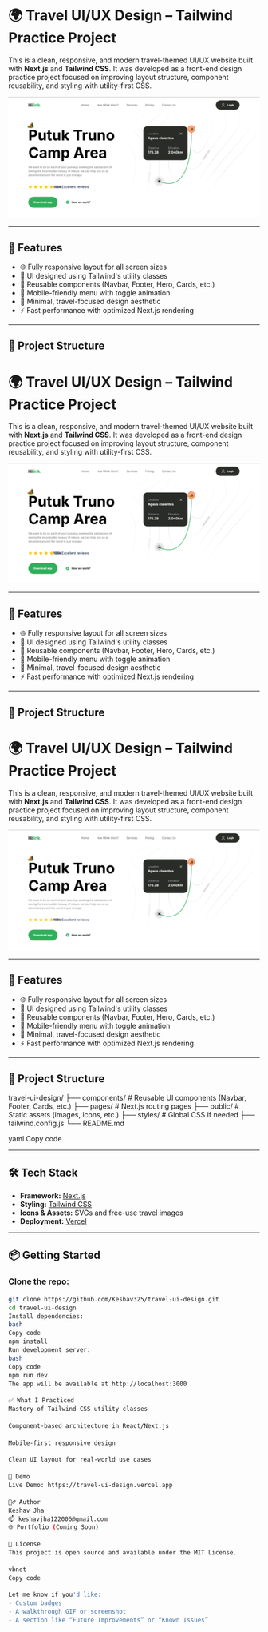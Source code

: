 # 🌍 Travel UI/UX Design – Tailwind Practice Project

This is a clean, responsive, and modern travel-themed UI/UX website built with **Next.js** and **Tailwind CSS**. It was developed as a front-end design practice project focused on improving layout structure, component reusability, and styling with utility-first CSS.

![Screenshot](./public/preview.png) <!-- Replace with actual screenshot path -->

---

## 🚀 Features

- 🌐 Fully responsive layout for all screen sizes
- 🎨 UI designed using Tailwind's utility classes
- 🔁 Reusable components (Navbar, Footer, Hero, Cards, etc.)
- 📱 Mobile-friendly menu with toggle animation
- 🎯 Minimal, travel-focused design aesthetic
- ⚡ Fast performance with optimized Next.js rendering

---

## 📂 Project Structure

# 🌍 Travel UI/UX Design – Tailwind Practice Project

This is a clean, responsive, and modern travel-themed UI/UX website built with **Next.js** and **Tailwind CSS**. It was developed as a front-end design practice project focused on improving layout structure, component reusability, and styling with utility-first CSS.

![Screenshot](./public/preview.png) <!-- Replace with actual screenshot path -->

---

## 🚀 Features

- 🌐 Fully responsive layout for all screen sizes
- 🎨 UI designed using Tailwind's utility classes
- 🔁 Reusable components (Navbar, Footer, Hero, Cards, etc.)
- 📱 Mobile-friendly menu with toggle animation
- 🎯 Minimal, travel-focused design aesthetic
- ⚡ Fast performance with optimized Next.js rendering

---

## 📂 Project Structure

# 🌍 Travel UI/UX Design – Tailwind Practice Project

This is a clean, responsive, and modern travel-themed UI/UX website built with **Next.js** and **Tailwind CSS**. It was developed as a front-end design practice project focused on improving layout structure, component reusability, and styling with utility-first CSS.

![Screenshot](./public/preview.png) <!-- Replace with actual screenshot path -->

---

## 🚀 Features

- 🌐 Fully responsive layout for all screen sizes
- 🎨 UI designed using Tailwind's utility classes
- 🔁 Reusable components (Navbar, Footer, Hero, Cards, etc.)
- 📱 Mobile-friendly menu with toggle animation
- 🎯 Minimal, travel-focused design aesthetic
- ⚡ Fast performance with optimized Next.js rendering

---

## 📂 Project Structure

travel-ui-design/
├── components/ # Reusable UI components (Navbar, Footer, Cards, etc.)
├── pages/ # Next.js routing pages
├── public/ # Static assets (images, icons, etc.)
├── styles/ # Global CSS if needed
├── tailwind.config.js
└── README.md

yaml
Copy code

---

## 🛠️ Tech Stack

- **Framework:** [Next.js](https://nextjs.org/)
- **Styling:** [Tailwind CSS](https://tailwindcss.com/)
- **Icons & Assets:** SVGs and free-use travel images
- **Deployment:** [Vercel](https://vercel.com)

---

## 📦 Getting Started

### Clone the repo:
```bash
git clone https://github.com/Keshav325/travel-ui-design.git
cd travel-ui-design
Install dependencies:
bash
Copy code
npm install
Run development server:
bash
Copy code
npm run dev
The app will be available at http://localhost:3000

✅ What I Practiced
Mastery of Tailwind CSS utility classes

Component-based architecture in React/Next.js

Mobile-first responsive design

Clean UI layout for real-world use cases

📸 Demo
Live Demo: https://travel-ui-design.vercel.app

🙋‍♂️ Author
Keshav Jha
📫 keshavjha122006@gmail.com
🌐 Portfolio (Coming Soon)

📄 License
This project is open source and available under the MIT License.

vbnet
Copy code

Let me know if you'd like:
- Custom badges
- A walkthrough GIF or screenshot
- A section like “Future Improvements” or “Known Issues”